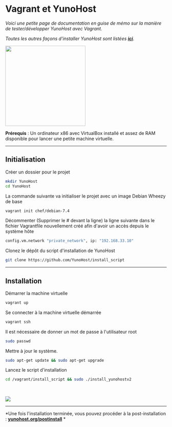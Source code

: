 # Vagrant et YunoHost

*Voici une petite page de documentation en guise de mémo sur la manière de tester/développer YunoHost avec Vagrant.*

*Toutes les autres façons d'installer YunoHost sont listées **[ici](/install_fr)**.*

<img src="https://yunohost.org/images/vagrant.png" width=250>

**Prérequis** : Un ordinateur x86 avec VirtualBox installé et assez de RAM disponible pour lancer une petite machine virtuelle.

---

## Initialisation

Créer un dossier pour le projet
```bash
mkdir YunoHost
cd YunoHost
```

La commande suivante va initialiser le projet avec un image Debian Wheezy de base
```bash
vagrant init chef/debian-7.4
```

Décommenter (Supprimer le # devant la ligne) la ligne suivante dans le fichier Vagrantfile nouvellement créé afin d'avoir un accès depuis le système hôte
```bash
config.vm.network "private_network", ip: "192.168.33.10"
```

Clonez le dépôt du script d'installation de YunoHost
```bash
git clone https://github.com/YunoHost/install_script
```

---

## Installation

Démarrer la machine virtuelle
```bash
vagrant up
```

Se connecter à la machine virtuelle démarrée
```bash
vagrant ssh
```

Il est nécessaire de donner un mot de passe à l'utilisateur root
```bash
sudo passwd
```

Mettre à jour le système.
```bash
sudo apt-get update && sudo apt-get upgrade
```

Lancez le script d'installation
```bash
cd /vagrant/install_script && sudo ./install_yunohostv2
```

<br>

<p class="text-center">
<img src="https://yunohost.org/images/install_script.png">
</p>

---

*Une fois l'installation terminée, vous pouvez procéder à la post-installation : **[yunohost.org/postinstall](/postinstall_fr)** *
